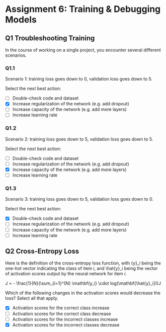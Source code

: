 # Assignment 6: Training & Debugging Models

## Q1 Troubleshooting Training
In the course of working on a single project, you encounter several different scenarios.

### Q1.1
Scenario 1: training loss goes down to 0, validation loss goes down to 5.

Select the next best action:

* [ ] Double-check code and dataset
* [x] Increase regularization of the network (e.g. add dropout)
* [ ] Increase capacity of the network (e.g. add more layers)
* [ ] Increase learning rate

### Q1.2
Scenario 2: training loss goes down to 5, validation loss goes down to 5.

Select the next best action:

* [ ] Double-check code and dataset
* [ ] Increase regularization of the network (e.g. add dropout)
* [x] Increase capacity of the network (e.g. add more layers)
* [ ] Increase learning rate

### Q1.3
Scenario 3: training loss goes down to 5, validation loss goes down to 0.

Select the next best action:

* [x] Double-check code and dataset
* [ ] Increase regularization of the network (e.g. add dropout)
* [ ] Increase capacity of the network (e.g. add more layers)
* [ ] Increase learning rate

## Q2 Cross-Entropy Loss

Here is the definition of the cross-entropy loss function, with {y}_i being the one-hot vector indicating the class of item *i*, and \hat{y}_i being the vector of activation scores output by the neural network for item *i*.

J = - \frac{1}{N}(\sum_{i=1}^{N} \mathbf{y_i} \cdot log(\mathbf{\hat{y}_i}))J

Which of the following changes in the activation scores would decrease the loss? Select all that apply.

* [x] Activation scores for the correct class increase
* [ ] Activation scores for the correct class decrease
* [ ] Activation scores for the incorrect classes increase
* [x] Activation scores for the incorrect classes decrease
